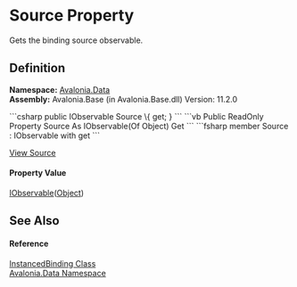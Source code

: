 # Source Property


Gets the binding source observable.



## Definition
**Namespace:** <a href="N_Avalonia_Data">Avalonia.Data</a>  
**Assembly:** Avalonia.Base (in Avalonia.Base.dll) Version: 11.2.0

<Tabs groupId="api-code-preview">
<TabItem value="csharp" label="C#">
```csharp
public IObservable<Object?> Source \{ get; }
```
</TabItem>
<TabItem value="vb" label="VB">
```vb
Public ReadOnly Property Source As IObservable(Of Object)
	Get
```
</TabItem>
<TabItem value="fsharp" label="F#">
```fsharp
member Source : IObservable<Object> with get
```
</TabItem>
</Tabs>



<a href="https://github.com/AvaloniaUI/Avalonia/tree/master/src/Avalonia.Base/Data/InstancedBinding.cs#L78" title="View the source code">View Source</a>



#### Property Value
<a href="https://learn.microsoft.com/dotnet/api/system.iobservable-1" target="_blank" rel="noopener noreferrer">IObservable</a>(<a href="https://learn.microsoft.com/dotnet/api/system.object" target="_blank" rel="noopener noreferrer">Object</a>)

## See Also


#### Reference
<a href="T_Avalonia_Data_InstancedBinding">InstancedBinding Class</a>  
<a href="N_Avalonia_Data">Avalonia.Data Namespace</a>  
